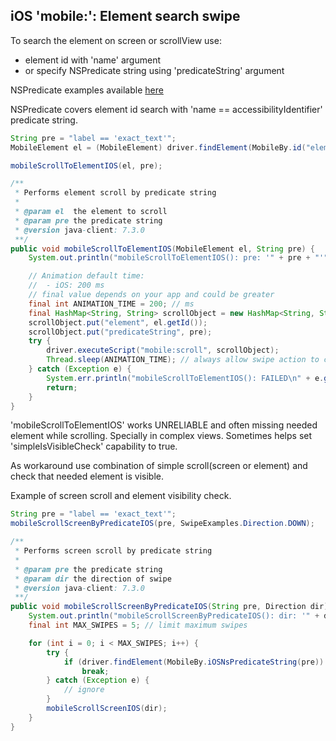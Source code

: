 ## iOS 'mobile:': Element search swipe

To search the element on screen or scrollView use:
- element id with 'name' argument
- or specify NSPredicate string using 'predicateString' argument

NSPredicate examples available [here](../../ios/ios-predicate.md)

NSPredicate covers element id search with 'name ==
accessibilityIdentifier' predicate string.

```java
String pre = "label == 'exact_text'";
MobileElement el = (MobileElement) driver.findElement(MobileBy.id("element_id"));

mobileScrollToElementIOS(el, pre);

/**
 * Performs element scroll by predicate string
 *
 * @param el  the element to scroll
 * @param pre the predicate string
 * @version java-client: 7.3.0
 **/
public void mobileScrollToElementIOS(MobileElement el, String pre) {
    System.out.println("mobileScrollToElementIOS(): pre: '" + pre + "'"); // always log your actions

    // Animation default time:
    //  - iOS: 200 ms
    // final value depends on your app and could be greater
    final int ANIMATION_TIME = 200; // ms
    final HashMap<String, String> scrollObject = new HashMap<String, String>();
    scrollObject.put("element", el.getId());
    scrollObject.put("predicateString", pre);
    try {
        driver.executeScript("mobile:scroll", scrollObject);
        Thread.sleep(ANIMATION_TIME); // always allow swipe action to complete
    } catch (Exception e) {
        System.err.println("mobileScrollToElementIOS(): FAILED\n" + e.getMessage());
        return;
    }
}
```

'mobileScrollToElementIOS' works UNRELIABLE and often missing needed
element while scrolling. Specially in complex views. Sometimes helps set
'simpleIsVisibleCheck' capability to true.

As workaround use combination of simple scroll(screen or element) and
check that needed element is visible.

Example of screen scroll and element visibility check.

```java
String pre = "label == 'exact_text'";
mobileScrollScreenByPredicateIOS(pre, SwipeExamples.Direction.DOWN);

/**
 * Performs screen scroll by predicate string
 *
 * @param pre the predicate string
 * @param dir the direction of swipe
 * @version java-client: 7.3.0
 **/
public void mobileScrollScreenByPredicateIOS(String pre, Direction dir) {
    System.out.println("mobileScrollScreenByPredicateIOS(): dir: '" + dir + "'"); // always log your actions
    final int MAX_SWIPES = 5; // limit maximum swipes

    for (int i = 0; i < MAX_SWIPES; i++) {
        try {
            if (driver.findElement(MobileBy.iOSNsPredicateString(pre)).isDisplayed())
                break;
        } catch (Exception e) {
            // ignore
        }
        mobileScrollScreenIOS(dir);
    }
}
```

